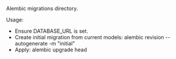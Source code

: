Alembic migrations directory.

Usage:
- Ensure DATABASE_URL is set.
- Create initial migration from current models:
  alembic revision --autogenerate -m "initial"
- Apply:
  alembic upgrade head